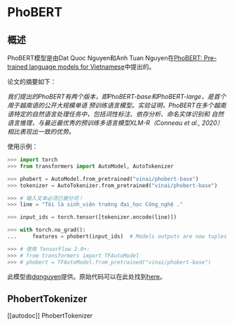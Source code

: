 <!--版权所有2020年The HuggingFace团队。保留所有权利。

根据Apache License, Version 2.0进行许可（"许可证"）; 除非符合
许可证，否则不得使用此文件。您可以在以下网址获得许可证副本：

http://www.apache.org/licenses/LICENSE-2.0

除非适用法律要求或书面同意，否则根据许可证分发的软件是分发在
"AS IS" BASIS， WITHOUT WARRANTIES OR CONDITIONS OF ANY KIND，潜在风险
无论是明示还是暗示。有关的特定语言请看许可证
详细信息和限制。

⚠️请注意，此文件是Markdown格式的，但包含我们文档生成器的特定语法（类似于MDX），可能不会在您的Markdown查看器中正确显示。

-->

# PhoBERT

## 概述

PhoBERT模型是由Dat Quoc Nguyen和Anh Tuan Nguyen在[PhoBERT: Pre-trained language models for Vietnamese](https://www.aclweb.org/anthology/2020.findings-emnlp.92.pdf)中提出的。

论文的摘要如下：

*我们提出的PhoBERT有两个版本，即PhoBERT-base和PhoBERT-large，是首个用于越南语的公开大规模单语
预训练语言模型。实验证明，PhoBERT在多个越南语特定的自然语言处理任务中，包括词性标注、依存分析、命名实体识别和
自然语言推理，与最近最优秀的预训练多语言模型XLM-R（Conneau et al., 2020）相比表现出一致的优势。*

使用示例：

```python
>>> import torch
>>> from transformers import AutoModel, AutoTokenizer

>>> phobert = AutoModel.from_pretrained("vinai/phobert-base")
>>> tokenizer = AutoTokenizer.from_pretrained("vinai/phobert-base")

>>> # 输入文本必须已被分词！
>>> line = "Tôi là sinh_viên trường đại_học Công_nghệ ."

>>> input_ids = torch.tensor([tokenizer.encode(line)])

>>> with torch.no_grad():
...     features = phobert(input_ids)  # Models outputs are now tuples

>>> # 使用 TensorFlow 2.0+:
>>> # from transformers import TFAutoModel
>>> # phobert = TFAutoModel.from_pretrained("vinai/phobert-base")
```

此模型由[dqnguyen](https://huggingface.co/dqnguyen)提供。原始代码可以在此处找到[here](https://github.com/VinAIResearch/PhoBERT)。

## PhobertTokenizer

[[autodoc]] PhobertTokenizer
